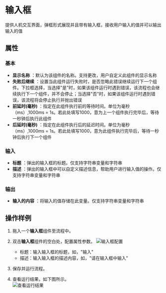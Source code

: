 # 输入框

提供人机交互界面，弹框形式展现并且带有输入框，接收用户输入的值并可以输出输入的值

## 属性

### 基本

- **显示名称** ：默认为该组件的名称。支持更改，用户自定义此组件的显示名称
- **失败后继续** ：设置当此组件运行失败时，是否忽略此错误继续运行下一个组件。下拉框选择，当选择"是"时，如果该组件运行时遇到错误，该流程也会继续执行下一个组件，并不会停止；当选择"否"时，如果该组件运行时遇到错误，该流程将会停止执行并抛出错误
- **前延时(毫秒)** ：指定在此组件执行前的等待时间。单位为毫秒（ms）,1000ms = 1s。若此处填写1000，意为上一个组件执行完毕后，等待一秒钟后执行此组件
- **后延时(毫秒)** ：指定在此组件执行后的延迟时间。单位为毫秒（ms）,1000ms = 1s。若此处填写1000，意为此组件执行完毕后，等待一秒钟后执行下一个组件


### 输入

- **标题** ：弹出的输入框的标题。仅支持字符串变量和字符串
- **描述** ：弹出的输入框中可以自定义描述信息，帮助用户进行输入值的操作。仅支持字符串变量和字符串

### 输出

- **输入的内容** ：将输入的值存储在此变量。仅支持字符串变量和字符串

## 操作样例

1. 拖入一个**输入框**组件至流程中。
2. 双击**输入框**组件的空白处，配置属性参数。
   ![输入框配置](https://docimages.blob.core.chinacloudapi.cn/images/Activities/inputdialoge20201221.png)  

   - 标题：输入输入框的标题，如，"输入"
   - 描述：输入输入框的描述内容，如，"请在输入框中输入"
3. 保存并运行流程。
4. 查看运行结果，如下图所示。   
   ![查看运行结果](https://docimages.blob.core.chinacloudapi.cn/images/Activities/showinput20201221.png)